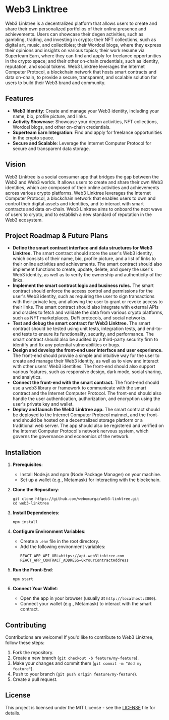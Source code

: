 # Web3 Linktree

Web3 Linktree is a decentralized platform that allows users to create and share their own personalized portfolios of their online presence and achievements. Users can showcase their degen activities, such as gambling, trading, and investing in crypto; their NFT collections, such as digital art, music, and collectibles; their Wordcel blogs, where they express their opinions and insights on various topics; their work resume via Superteam Earn, where they can find and apply for freelance opportunities in the crypto space; and their other on-chain credentials, such as identity, reputation, and social tokens. Web3 Linktree leverages the Internet Computer Protocol, a blockchain network that hosts smart contracts and data on-chain, to provide a secure, transparent, and scalable solution for users to build their Web3 brand and community.

## Features

- **Web3 Identity**: Create and manage your Web3 identity, including your name, bio, profile picture, and links.
- **Activity Showcase**: Showcase your degen activities, NFT collections, Wordcel blogs, and other on-chain credentials.
- **Superteam Earn Integration**: Find and apply for freelance opportunities in the crypto space.
- **Secure and Scalable**: Leverage the Internet Computer Protocol for secure and transparent data storage.

## Vision

Web3 Linktree is a social consumer app that bridges the gap between the Web2 and Web3 worlds. It allows users to create and share their own Web3 identities, which are composed of their online activities and achievements across various crypto platforms. Web3 Linktree leverages the Internet Computer Protocol, a blockchain network that enables users to own and control their digital assets and identities, and to interact with smart contracts and data on-chain. Web3 Linktree aims to onboard the next wave of users to crypto, and to establish a new standard of reputation in the Web3 ecosystem.

## Project Roadmap & Future Plans

- **Define the smart contract interface and data structures for Web3 Linktree.** The smart contract should store the user's Web3 identity, which consists of their name, bio, profile picture, and a list of links to their online activities and achievements. The smart contract should also implement functions to create, update, delete, and query the user's Web3 identity, as well as to verify the ownership and authenticity of the links.
- **Implement the smart contract logic and business rules.** The smart contract should enforce the access control and permissions for the user's Web3 identity, such as requiring the user to sign transactions with their private key, and allowing the user to grant or revoke access to their links. The smart contract should also integrate with external APIs and oracles to fetch and validate the data from various crypto platforms, such as NFT marketplaces, DeFi protocols, and social networks.
- **Test and debug the smart contract for Web3 Linktree.** The smart contract should be tested using unit tests, integration tests, and end-to-end tests to ensure its functionality, security, and performance. The smart contract should also be audited by a third-party security firm to identify and fix any potential vulnerabilities or bugs.
- **Design and develop the front-end user interface and user experience.** The front-end should provide a simple and intuitive way for the user to create and manage their Web3 identity, as well as to view and interact with other users' Web3 identities. The front-end should also support various features, such as responsive design, dark mode, social sharing, and analytics.
- **Connect the front-end with the smart contract.** The front-end should use a web3 library or framework to communicate with the smart contract and the Internet Computer Protocol. The front-end should also handle the user authentication, authorization, and encryption using the user's private key and wallet.
- **Deploy and launch the Web3 Linktree app.** The smart contract should be deployed to the Internet Computer Protocol mainnet, and the front-end should be hosted on a decentralized storage platform or a traditional web server. The app should also be registered and verified on the Internet Computer Protocol's network nervous system, which governs the governance and economics of the network.

## Installation

1. **Prerequisites**:
   - Install Node.js and npm (Node Package Manager) on your machine.
   - Set up a wallet (e.g., Metamask) for interacting with the blockchain.

2. **Clone the Repository**:
   ```
   git clone https://github.com/webomurga/web3-linktree.git
   cd web3-linktree
   ```

3. **Install Dependencies**:
   ```
   npm install
   ```

4. **Configure Environment Variables**:
   - Create a `.env` file in the root directory.
   - Add the following environment variables:
     ```
     REACT_APP_API_URL=https://api.web3linktree.com
     REACT_APP_CONTRACT_ADDRESS=0xYourContractAddress
     ```

5. **Run the Front-End**:
   ```
   npm start
   ```

6. **Connect Your Wallet**:
   - Open the app in your browser (usually at `http://localhost:3000`).
   - Connect your wallet (e.g., Metamask) to interact with the smart contract.

## Contributing

Contributions are welcome! If you'd like to contribute to Web3 Linktree, follow these steps:

1. Fork the repository.
2. Create a new branch (`git checkout -b feature/my-feature`).
3. Make your changes and commit them (`git commit -m "Add my feature"`).
4. Push to your branch (`git push origin feature/my-feature`).
5. Create a pull request.

## License

This project is licensed under the MIT License - see the [LICENSE](LICENSE) file for details.
